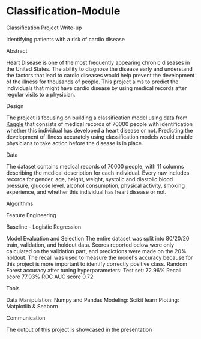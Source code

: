 # Classification-Module
Classification Project Write-up

Identifying patients with a risk of cardio disease

Abstract

Heart Disease is one of the most frequently appearing chronic diseases in the United States. The ability to diagnose the disease early and understand the factors that lead to cardio diseases would help prevent the development of the illness for thousands of people. This project aims to predict the individuals that might have cardio disease by using medical records after regular visits to a physician. 

Design

The project is focusing on building a classification model using data from [Kaggle](https://www.kaggle.com/raminhashimzade/cardio2model/notebook) that consists of medical records of 70000 people with identification whether this individual has developed a heart disease or not. Predicting the development of illness accurately using classification models would enable physicians to take action before the disease is in place. 

Data

The dataset contains medical records of 70000 people, with 11 columns describing the medical description for each individual. Every raw includes records for gender, age, height, weight, systolic and diastolic blood pressure, glucose level, alcohol consumption, physical activity, smoking experience, and whether this individual has heart disease or not. 


Algorithms

Feature Engineering

Baseline - Logistic Regression

Model Evaluation and Selection
The entire dataset was split into 80/20/20 train, validation, and holdout data. Scores reported below were only calculated on the validation part, and predictions were made on the 20% holdout. The recall was used to measure the model's accuracy because for this project is more important to identify correctly positive class. 
Random Forest accuracy after tuning hyperparameters:
Test set: 72.96%
Recall score 77.03%
ROC AUC score 0.72

Tools

Data Manipulation: Numpy and Pandas 
Modeling: Scikit learn 
Plotting: Matplotlib & Seaborn

Communication

The output of this project is showcased in the presentation





